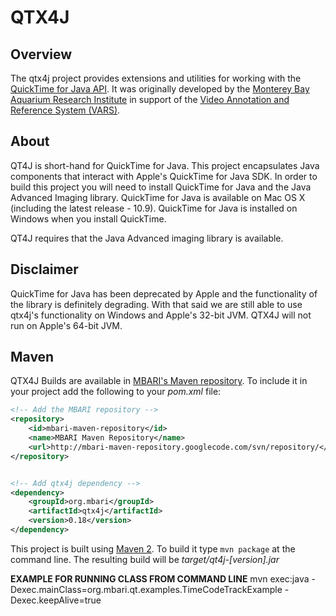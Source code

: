 # QTX4J

## Overview

The qtx4j project provides extensions and utilities for working with the [QuickTime for Java API](http://developer.apple.com/quicktime/qtjava/). It was originally developed by the [Monterey Bay Aquarium Research Institute](http://www.mbari.org) in support of the [Video Annotation and Reference System (VARS)](https://github.com/hohonuuli/vars).

## About

QT4J is short-hand for QuickTime for Java. This project encapsulates Java 
components that interact with Apple's QuickTime for Java SDK. In order to build 
this project you will need to install QuickTime for Java and the Java Advanced 
Imaging library. QuickTime for Java is available on Mac OS X (including the latest release - 10.9). QuickTime for Java is installed on Windows when you install QuickTime.

QT4J requires that the Java Advanced imaging library is available. 

## Disclaimer

QuickTime for Java has been deprecated by Apple and the functionality of the library is definitely degrading. With that said we are still able to use qtx4j's functionality on Windows and Apple's 32-bit JVM. QTX4J will not run on Apple's 64-bit JVM.

## Maven

QTX4J Builds are available in [MBARI's Maven repository](https://code.google.com/p/mbari-maven-repository/). To include it in your project add the following to your _pom.xml_ file:
```xml
<!-- Add the MBARI repository -->
<repository>
    <id>mbari-maven-repository</id>
    <name>MBARI Maven Repository</name>
    <url>http://mbari-maven-repository.googlecode.com/svn/repository/</url>
</repository>


<!-- Add qtx4j dependency -->
<dependency>
    <groupId>org.mbari</groupId>
    <artifactId>qtx4j</artifactId>
    <version>0.18</version>
</dependency>
```

This project is built using [Maven 2](http://maven.apache.org). To build it type `mvn package` at the command line. The resulting build will be _target/qt4j-[version].jar_

__EXAMPLE FOR RUNNING CLASS FROM COMMAND LINE__
mvn exec:java -Dexec.mainClass=org.mbari.qt.examples.TimeCodeTrackExample -Dexec.keepAlive=true

